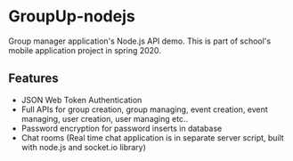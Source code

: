 # GroupUp-nodejs
Group manager application's Node.js API demo. This is part of school's mobile application project in spring 2020.

## Features
- JSON Web Token Authentication
- Full APIs for group creation, group managing, event creation, event managing, user creation, user managing etc..
- Password encryption for password inserts in database
- Chat rooms (Real time chat application is in separate server script, built with node.js and socket.io library)
